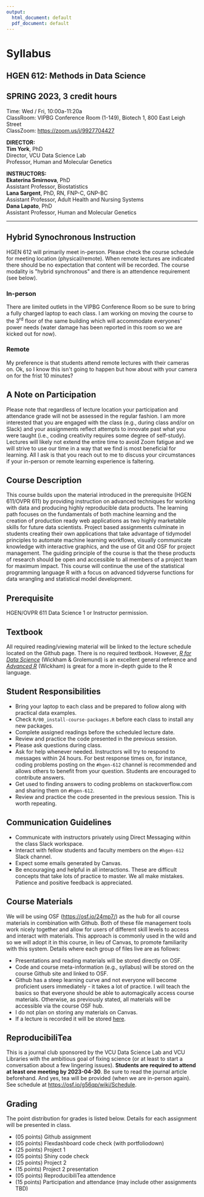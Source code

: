 ```yaml
---
output:
  html_document: default
  pdf_document: default
---
```

# Syllabus
## HGEN 612: Methods in Data Science
## SPRING 2023, 3 credit hours

Time: Wed / Fri, 10:00a-11:20a  
ClassRoom: VIPBG Conference Room (1-149), Biotech 1, 800 East Leigh Street  
ClassZoom: https://zoom.us/j/9927704427  

**DIRECTOR:**  
**Tim York**, PhD  
Director, VCU Data Science Lab  
Professor, Human and Molecular Genetics  

**INSTRUCTORS:**  
**Ekaterina Smirnova**, PhD  
Assistant Professor, Biostatistics  
**Lana Sargent**, PhD, RN, FNP-C, GNP-BC  
Assistant Professor, Adult Health and Nursing Systems  
**Dana Lapato**, PhD  
Assistant Professor, Human and Molecular Genetics  

- - -

## Hybrid Synochronous Instruction
HGEN 612 will primarily meet in-person. Please check the course schedule for meeting location (physical/remote). When remote lectures are indicated there should be no expectation that content will be recorded. The course modality is "hybrid synchronous" and there is an attendence requirement (see below).

### In-person
There are limited outlets in the VIPBG Conference Room so be sure to bring a fully charged laptop to each class. I am working on moving the course to the 3<sup>rd</sup> floor of the same building which will accommodate everyones' power needs (water damage has been reported in this room so we are kicked out for now).

### Remote
My preference is that students attend remote lectures with their cameras on. Ok, so I know this isn't going to happen but how about with your camera on for the frist 10 minutes?  


## A Note on Participation
Please note that regardless of lecture location your participation and attendance grade will not be assessed in the regular fashion. I am more interested that you are engaged with the class (e.g., during class and/or on Slack) and your assignments reflect attempts to innovate past what you were taught (i.e., coding creativity requires some degree of self-study). Lectures will likely not extend the entire time to avoid Zoom fatigue and we will strive to use our time in a way that we find is most beneficial for learning. All I ask is that you reach out to me to discuss your circumstances if your in-person or remote learning experience is faltering.  


## Course Description
This course builds upon the material introduced in the prerequisite (HGEN 611/OVPR 611) by providing instruction on advanced techniques for working with data and producing highly reproducible data products. The learning path focuses on the fundamentals of both machine learning and the creation of production ready web applications as two highly marketable skills for future data scientists. Project based assignments culminate in students creating their own applications that take advantage of tidymodel principles to automate machine learning workflows, visually communicate knowledge with interactive graphics, and the use of Git and OSF for project management. The guiding principle of the course is that the these products of research should be open and accessible to all members of a project team for maximum impact. This course will continue the use of the statistical programming language R with a focus on advanced tidyverse functions for data wrangling and statistical model development.  


## Prerequisite
HGEN/OVPR 611 Data Science 1 or Instructor permission.  


## Textbook
All required reading/viewing material will be linked to the lecture schedule located on the Github page. There is no required textbook. However, [*R for Data Science*][101] (Wickham & Grolemund) is an excellent general reference and [*Advanced R*][102] (Wickham) is great for a more in-depth guide to the R language.  


## Student Responsibilities
  - Bring your laptop to each class and be prepared to follow along with practical data examples.
  - Check `R/00_install-course-packages.R` before each class to install any new packages.
  - Complete assigned readings before the scheduled lecture date.  
  - Review and practice the code presented in the previous session.  
  - Please ask questions during class.
  - Ask for help whenever needed. Instructors will try to respond to messages within 24 hours. For best response times on, for instance, coding problems posting on the `#hgen-612` channel is recommended and allows others to benefit from your question. Students are encouraged to contribute answers.
  - Get used to finding answers to coding problems on stackoverflow.com and sharing them on `#hgen-612`.
  - Review and practice the code presented in the previous session. This is worth repeating.
  
  
## Communication Guidelines
  - Communicate with instructors privately using Direct Messaging within the class Slack workspace.  
  - Interact with fellow students and faculty members on the `#hgen-612` Slack channel.
  - Expect some emails generated by Canvas.
  - Be encouraging and helpful in all interactions. These are difficult concepts that take lots of practice to master. We all make mistakes. Patience and positive feedback is appreciated.


## Course Materials
We will be using OSF (https://osf.io/24mp7/) as the hub for all course materials in combination with Github. Both of these file management tools work nicely together and allow for users of different skill levels to access and interact with materials. This approach is commonly used in the wild and so we will adopt it in this course, in lieu of Canvas, to promote familiarity with this system. Details where each group of files live are as follows:  

  - Presentations and reading materials will be stored directly on OSF.
  - Code and course meta-information (e.g., syllabus) will be stored on the course Github site and linked to OSF.
  - Github has a steep learning curve and not everyone will become proficient users immediately - it takes a lot of practice. I will teach the basics so that everyone should be able to automagically access course materials. Otherwise, as previously stated, all materials will be accessible via the course OSF hub.
  - I do not plan on storing any materials on Canvas.
  - If a lecture is recorded it will be stored [here][103].  


## ReproducibiliTea
This is a journal club sponsored by the VCU Data Science Lab and VCU Libraries with the ambitious goal of fixing science (or at least to start a conversation about a few lingering issues). **Students are required to attend at least one meeting by 2023-04-30**. Be sure to read the journal article beforehand. And yes, tea will be provided (when we are in-person again). See schedule at https://osf.io/g56qp/wiki/Schedule.  


## Grading
The point distribution for grades is listed below. Details for each assignment will be presented in class.    

  - (05 points) Github assignment
  - (05 points) Flexdashboard code check (with portfoliodown) 
  - (25 points) Project 1  
  - (05 points) Shiny code check  
  - (25 points) Project 2  
  - (15 points) Project 2 presentation  
  - (05 points) ReproducibiliTea attendence  
  - (15 points) Participation and attendance (may include other assignments TBD)  



[101]: https://r4ds.had.co.nz/            "R for Data Science"
[102]: https://adv-r.hadley.nz/index.html "Advanced R"
[103]: https://drive.google.com/drive/u/1/folders/1MkRa0tkXwMVP1An9rCB4ijF6IZPkogWv "Course Lectures"
